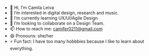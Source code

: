 - 👋 Hi, I’m Camila Leiva
- 👀 I’m interested in digital design, research and music.
- 🌱 I’m currently learning UX/UI/Agile Design
- 💞️ I’m looking to collaborate on a Design Team.
- 📫 How to reach me: camifer0211@gmail.com
- 😄 Pronouns: she/her
- ⚡ Fun fact: I have too many hobbbies because I like to learn about everything.

<!---
Camileinl/Camileinl is a ✨ special ✨ repository because its `README.md` (this file) appears on your GitHub profile.
You can click the Preview link to take a look at your changes.
--->
